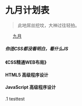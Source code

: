 <h1>九月计划表</h1>
<blockquote>
<p>此地屌丝挖坟，大神过往轻拍。</p>
</blockquote>
<ul class="task-list">
<li><a href="#September">九月</a></li>
</ul>
<h5>你连CSS都没看明白，看什么JS</h5>
<h4>《CSS精通WEB布局》</h4>
<h4>HTML5 高级程序设计</h4>
<h4>JavaScript 高级程序设计</h4>
<p>.1  testtest</p>
